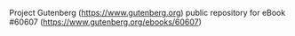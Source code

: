 Project Gutenberg (https://www.gutenberg.org) public repository for eBook #60607 (https://www.gutenberg.org/ebooks/60607)
